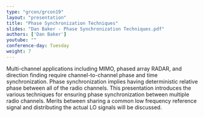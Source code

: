 ```yaml
---
type: "grcon/grcon19"
layout: "presentation"
title: "Phase Synchronization Techniques"
slides: "Dan Baker - Phase Synchronization Techniques.pdf"
authors: ['Dan Baker']
youtube: ""
conference-day: Tuesday
weight: 7 
---
```

Multi-channel applications including MIMO, phased array RADAR, and direction finding require channel-to-channel phase and time synchronization. Phase synchronization implies having deterministic relative phase between all of the radio channels. This presentation introduces the various techniques for ensuring phase synchronization between multiple radio channels. Merits between sharing a common low frequency reference signal and distributing the actual LO signals will be discussed.
